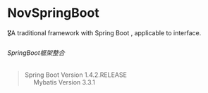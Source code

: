 # NovSpringBoot
🎖A traditional framework with Spring Boot , applicable to interface.

###### SpringBoot框架整合
> Spring Boot Version 1.4.2.RELEASE</br>
      Mybatis Version 3.3.1
